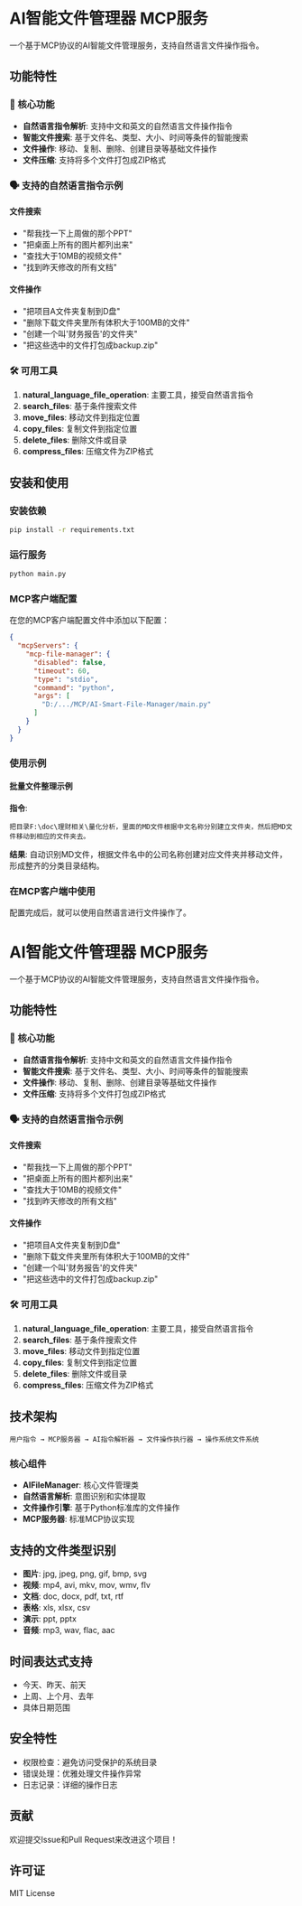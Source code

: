 # AI智能文件管理器 MCP服务

一个基于MCP协议的AI智能文件管理服务，支持自然语言文件操作指令。

## 功能特性

### 🎯 核心功能
- **自然语言指令解析**: 支持中文和英文的自然语言文件操作指令
- **智能文件搜索**: 基于文件名、类型、大小、时间等条件的智能搜索
- **文件操作**: 移动、复制、删除、创建目录等基础文件操作
- **文件压缩**: 支持将多个文件打包成ZIP格式

### 🗣️ 支持的自然语言指令示例

#### 文件搜索
- "帮我找一下上周做的那个PPT"
- "把桌面上所有的图片都列出来"
- "查找大于10MB的视频文件"
- "找到昨天修改的所有文档"

#### 文件操作
- "把项目A文件夹复制到D盘"
- "删除下载文件夹里所有体积大于100MB的文件"
- "创建一个叫'财务报告'的文件夹"
- "把这些选中的文件打包成backup.zip"

### 🛠️ 可用工具

1. **natural_language_file_operation**: 主要工具，接受自然语言指令
2. **search_files**: 基于条件搜索文件
3. **move_files**: 移动文件到指定位置
4. **copy_files**: 复制文件到指定位置
5. **delete_files**: 删除文件或目录
6. **compress_files**: 压缩文件为ZIP格式

## 安装和使用

### 安装依赖
```bash
pip install -r requirements.txt
```

### 运行服务
```bash
python main.py
```

### MCP客户端配置
在您的MCP客户端配置文件中添加以下配置：

```json
{
  "mcpServers": {
    "mcp-file-manager": {
      "disabled": false,
      "timeout": 60,
      "type": "stdio",
      "command": "python",
      "args": [
        "D:/.../MCP/AI-Smart-File-Manager/main.py"
      ]
    }
  }
}
```

### 使用示例

#### 批量文件整理示例
**指令**: 
```
把目录F:\doc\理财相关\量化分析，里面的MD文件根据中文名称分别建立文件夹，然后把MD文件移动到相应的文件夹去。
```

**结果**: 自动识别MD文件，根据文件名中的公司名称创建对应文件夹并移动文件，形成整齐的分类目录结构。

### 在MCP客户端中使用
配置完成后，就可以使用自然语言进行文件操作了。
# AI智能文件管理器 MCP服务

一个基于MCP协议的AI智能文件管理服务，支持自然语言文件操作指令。

## 功能特性

### 🎯 核心功能
- **自然语言指令解析**: 支持中文和英文的自然语言文件操作指令
- **智能文件搜索**: 基于文件名、类型、大小、时间等条件的智能搜索
- **文件操作**: 移动、复制、删除、创建目录等基础文件操作
- **文件压缩**: 支持将多个文件打包成ZIP格式

### 🗣️ 支持的自然语言指令示例

#### 文件搜索
- "帮我找一下上周做的那个PPT"
- "把桌面上所有的图片都列出来"
- "查找大于10MB的视频文件"
- "找到昨天修改的所有文档"

#### 文件操作
- "把项目A文件夹复制到D盘"
- "删除下载文件夹里所有体积大于100MB的文件"
- "创建一个叫'财务报告'的文件夹"
- "把这些选中的文件打包成backup.zip"

### 🛠️ 可用工具

1. **natural_language_file_operation**: 主要工具，接受自然语言指令
2. **search_files**: 基于条件搜索文件
3. **move_files**: 移动文件到指定位置
4. **copy_files**: 复制文件到指定位置
5. **delete_files**: 删除文件或目录
6. **compress_files**: 压缩文件为ZIP格式


## 技术架构

```
用户指令 → MCP服务器 → AI指令解析器 → 文件操作执行器 → 操作系统文件系统
```

### 核心组件
- **AIFileManager**: 核心文件管理类
- **自然语言解析**: 意图识别和实体提取
- **文件操作引擎**: 基于Python标准库的文件操作
- **MCP服务器**: 标准MCP协议实现

## 支持的文件类型识别

- **图片**: jpg, jpeg, png, gif, bmp, svg
- **视频**: mp4, avi, mkv, mov, wmv, flv
- **文档**: doc, docx, pdf, txt, rtf
- **表格**: xls, xlsx, csv
- **演示**: ppt, pptx
- **音频**: mp3, wav, flac, aac

## 时间表达式支持

- 今天、昨天、前天
- 上周、上个月、去年
- 具体日期范围

## 安全特性

- 权限检查：避免访问受保护的系统目录
- 错误处理：优雅处理文件操作异常
- 日志记录：详细的操作日志

## 贡献

欢迎提交Issue和Pull Request来改进这个项目！

## 许可证

MIT License